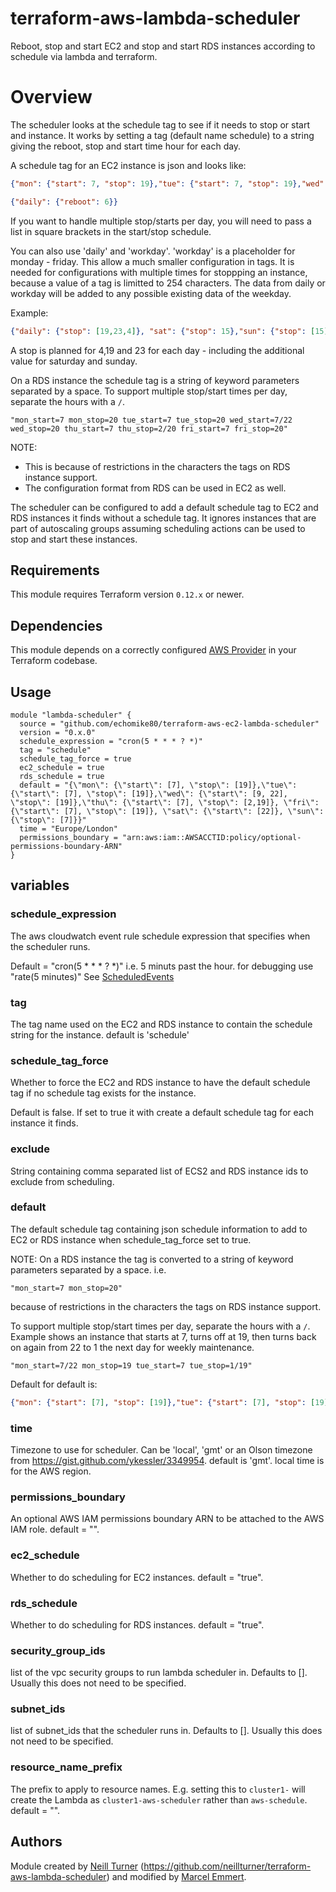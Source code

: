 # terraform-aws-lambda-scheduler
Reboot, stop and start EC2 and stop and start RDS instances according to schedule via lambda and terraform.

# Overview

The scheduler looks at the schedule tag to see if it needs to stop or start and instance.
It works by setting a tag (default name schedule) to a string giving the reboot, stop and start time hour for each day.

A schedule tag for an EC2 instance is json and looks like:
```json
{"mon": {"start": 7, "stop": 19},"tue": {"start": 7, "stop": 19},"wed": {"start": [9, 22], "stop": 19},"thu": {"start": 7, "stop": [2,19]}, "fri": {"start": 7, "stop": 19}, "sat": {"start": 22}, "sun": {"stop": 7}}
```
```json
{"daily": {"reboot": 6}}
```
If you want to handle multiple stop/starts per day, you will need to pass a list in square brackets in the start/stop schedule.

You can also use 'daily' and 'workday'. 'workday' is a placeholder for monday - friday.
This allow a much smaller configuration in tags. It is needed for configurations
with multiple times for stoppping an instance, because a value
of a tag is limitted to 254 characters.
The data from daily or workday will be added to any possible existing data of the weekday.

Example:
```json
{"daily": {"stop": [19,23,4]}, "sat": {"stop": 15},"sun": {"stop": [15]}}
```
A stop is planned for 4,19 and 23 for each day - including the additional value for saturday and sunday.

On a RDS instance the schedule tag is a string of keyword parameters separated by a space. To support multiple stop/start times per day, separate the hours with a `/`.
```
"mon_start=7 mon_stop=20 tue_start=7 tue_stop=20 wed_start=7/22 wed_stop=20 thu_start=7 thu_stop=2/20 fri_start=7 fri_stop=20"
```
NOTE: 
* This is because of restrictions in the characters the tags on RDS instance support.
* The configuration format from RDS can be used in EC2 as well. 

The scheduler can be configured to add a default schedule tag to EC2 and RDS instances it finds without a schedule tag.
It ignores instances that are part of autoscaling groups assuming scheduling actions can be used to stop and start these instances.


## Requirements

This module requires Terraform version `0.12.x` or newer.

## Dependencies

This module depends on a correctly configured [AWS Provider](https://www.terraform.io/docs/providers/aws/index.html) in your Terraform codebase.

## Usage

```
module "lambda-scheduler" {
  source = "github.com/echomike80/terraform-aws-ec2-lambda-scheduler"
  version = "0.x.0"
  schedule_expression = "cron(5 * * * ? *)"
  tag = "schedule"
  schedule_tag_force = true
  ec2_schedule = true
  rds_schedule = true
  default = "{\"mon\": {\"start\": [7], \"stop\": [19]},\"tue\": {\"start\": [7], \"stop\": [19]},\"wed\": {\"start\": [9, 22], \"stop\": [19]},\"thu\": {\"start\": [7], \"stop\": [2,19]}, \"fri\": {\"start\": [7], \"stop\": [19]}, \"sat\": {\"start\": [22]}, \"sun\": {\"stop\": [7]}}"
  time = "Europe/London"
  permissions_boundary = "arn:aws:iam::AWSACCTID:policy/optional-permissions-boundary-ARN"
}
```
## variables

### schedule_expression
The aws cloudwatch event rule schedule expression that specifies when the scheduler runs.

Default = "cron(5 * * * ? *)"  i.e. 5 minuts past the hour. for debugging use "rate(5 minutes)" See [ScheduledEvents](https://docs.aws.amazon.com/AmazonCloudWatch/latest/events/ScheduledEvents.html)

### tag
The tag name used on the EC2 and RDS instance to contain the schedule string for the instance. default is 'schedule'

### schedule_tag_force
Whether to force the EC2 and RDS instance to have the default schedule tag if no schedule tag exists for the instance.

Default is false. If set to true it with create a default schedule tag for each instance it finds.

### exclude
String containing comma separated list of ECS2 and RDS instance ids to exclude from scheduling.

### default
The default schedule tag containing json schedule information to add to EC2 or RDS instance when schedule_tag_force set to true.

NOTE: On a RDS instance the tag is converted to a string of keyword parameters separated by a space.  i.e.
```
"mon_start=7 mon_stop=20"
```
because of restrictions in the characters the tags on RDS instance support.

To support multiple stop/start times per day, separate the hours with a `/`. Example shows an instance that starts at 7, turns off at 19, then turns back on again from 22 to 1 the next day for weekly maintenance.
```
"mon_start=7/22 mon_stop=19 tue_start=7 tue_stop=1/19"
```

Default for default is:
```json
{"mon": {"start": [7], "stop": [19]},"tue": {"start": [7], "stop": [19]},"wed": {"start": [9, 22], "stop": [19]},"thu": {"start": [7], "stop": [2,19]}, "fri": {"start": [7], "stop": [19]}, "sat": {"start": [22]}, "sun": {"stop": [7]}}
```

### time
Timezone to use for scheduler. Can be 'local', 'gmt' or an Olson timezone from https://gist.github.com/ykessler/3349954. default is 'gmt'. local time is for the AWS region.

### permissions_boundary
An optional AWS IAM permissions boundary ARN to be attached to the AWS IAM role. default = "".

### ec2_schedule
Whether to do scheduling for EC2 instances. default = "true".

### rds_schedule
Whether to do scheduling for RDS instances. default = "true".

### security_group_ids
list of the vpc security groups to run lambda scheduler in. Defaults to []. Usually this does not need to be specified.

### subnet_ids
list of subnet_ids that the scheduler runs in. Defaults to []. Usually this does not need to be specified.

### resource_name_prefix
The prefix to apply to resource names. E.g. setting this to `cluster1-` will create the Lambda as `cluster1-aws-scheduler` rather than `aws-schedule`. default = "".

## Authors
Module created by [Neill Turner](https://github.com/neillturner) (https://github.com/neillturner/terraform-aws-lambda-scheduler) and modified by [Marcel Emmert](https://github.com/echomike80).